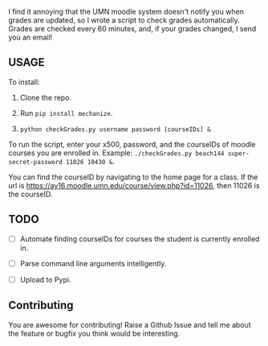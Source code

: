 I find it annoying that the UMN moodle system doesn't notify you when grades are updated,
so I wrote a script to check grades automatically. Grades are checked every 60 minutes, and, if your grades changed, I send you an email!

## USAGE

To install:

1. Clone the repo.

2. Run `pip install mechanize`.

3. `python checkGrades.py username password [courseIDs] &`

To run the script, enter your x500, password, and the courseIDs of moodle courses you are enrolled in.
Example: `./checkGrades.py beach144 super-secret-password 11026 10430 &`.

You can find the courseID by navigating to the home page for a class. If the url is https://ay16.moodle.umn.edu/course/view.php?id=11026,
then 11026 is the courseID.

## TODO
- [ ] Automate finding courseIDs for courses the student is currently enrolled in.
- [ ] Parse command line arguments intelligently.
- [ ] Upload to Pypi.


## Contributing
You are awesome for contributing!
Raise a Github Issue and tell me about the feature or bugfix you think would be interesting.
